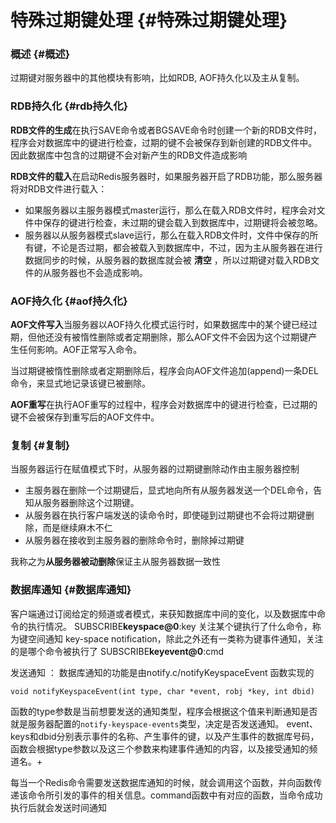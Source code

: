 # 特殊过期键处理 {#特殊过期键处理}

### 概述 {#概述}

过期键对服务器中的其他模块有影响，比如RDB, AOF持久化以及主从复制。

### RDB持久化 {#rdb持久化}

**RDB文件的生成**在执行SAVE命令或者BGSAVE命令时创建一个新的RDB文件时，程序会对数据库中的键进行检查，过期的键不会被保存到新创建的RDB文件中。因此数据库中包含的过期键不会对新产生的RDB文件造成影响

**RDB文件的载入**在启动Redis服务器时，如果服务器开启了RDB功能，那么服务器将对RDB文件进行载入：

* 如果服务器以主服务器模式master运行，那么在载入RDB文件时，程序会对文件中保存的键进行检查，未过期的键会载入到数据库中，过期键将会被忽略。
* 服务器以从服务器模式slave运行，那么在载入RDB文件时，文件中保存的所有键，不论是否过期，都会被载入到数据库中，不过，因为主从服务器在进行数据同步的时候，从服务器的数据库就会被
  **清空**
  ，所以过期键对载入RDB文件的从服务器也不会造成影响。

### AOF持久化 {#aof持久化}

**AOF文件写入**当服务器以AOF持久化模式运行时，如果数据库中的某个键已经过期，但他还没有被惰性删除或者定期删除，那么AOF文件不会因为这个过期键产生任何影响。AOF正常写入命令。

当过期键被惰性删除或者定期删除后，程序会向AOF文件追加\(append\)一条DEL命令，来显式地记录该键已被删除。

**AOF重写**在执行AOF重写的过程中，程序会对数据库中的键进行检查，已过期的键不会被保存到重写后的AOF文件中。

### 复制 {#复制}

当服务器运行在赋值模式下时，从服务器的过期键删除动作由主服务器控制

* 主服务器在删除一个过期键后，显式地向所有从服务器发送一个DEL命令，告知从服务器删除这个过期键。
* 从服务器在执行客户端发送的读命令时，即使碰到过期键也不会将过期键删除，而是继续麻木不仁
* 从服务器在接收到主服务器的删除命令时，删除掉过期键

我称之为**从服务器被动删除**保证主从服务器数据一致性

### 数据库通知 {#数据库通知}

客户端通过订阅给定的频道或者模式，来获知数据库中间的变化，以及数据库中命令的执行情况。 SUBSCRIBE**keyspace@0**:key 关注某个键执行了什么命令，称为键空间通知 key-space notification，除此之外还有一类称为键事件通知，关注的是哪个命令被执行了 SUBSCRIBE**keyevent@0**:cmd

发送通知 ： 数据库通知的功能是由notify.c/notifyKeyspaceEvent 函数实现的

```
void notifyKeyspaceEvent(int type, char *event, robj *key, int dbid)
```

函数的type参数是当前想要发送的通知类型，程序会根据这个值来判断通知是否就是服务器配置的`notify-keyspace-events`类型，决定是否发送通知。 event、keys和dbid分别表示事件的名称、产生事件的键，以及产生事件的数据库号码，函数会根据type参数以及这三个参数来构建事件通知的内容，以及接受通知的频道名。+

每当一个Redis命令需要发送数据库通知的时候，就会调用这个函数，并向函数传递该命令所引发的事件的相关信息。command函数中有对应的函数，当命令成功执行后就会发送时间通知

